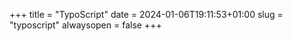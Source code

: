 +++
title = "TypoScript"
date = 2024-01-06T19:11:53+01:00
slug = "typoscript"
alwaysopen = false
+++
